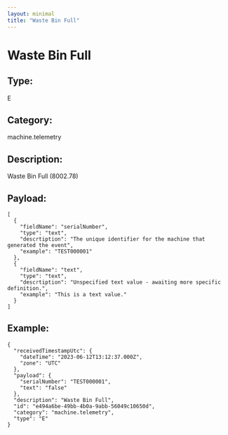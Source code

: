 ```yaml
---
layout: minimal
title: "Waste Bin Full"
---
```


# Waste Bin Full

## Type:

E

## Category:

machine.telemetry

## Description: 

Waste Bin Full (8002.78)

## Payload:

```
[
  {
    "fieldName": "serialNumber",
    "type": "text",
    "descrtiption": "The unique identifier for the machine that generated the event",
    "example": "TEST000001"
  },
  {
    "fieldName": "text",
    "type": "text",
    "descrtiption": "Unspecified text value - awaiting more specific definition.",
    "example": "This is a text value."
  }
]
```

## Example:

```
{
  "receivedTimestampUtc": {
    "dateTime": "2023-06-12T13:12:37.000Z",
    "zone": "UTC"
  },
  "payload": {
    "serialNumber": "TEST000001",
    "text": "false"
  },
  "description": "Waste Bin Full",
  "id": "e494a6be-49bb-4b0a-9abb-56049c10650d",
  "category": "machine.telemetry",
  "type": "E"
}
```
